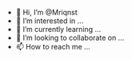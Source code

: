 - 👋 Hi, I’m @Mriqnst
- 👀 I’m interested in ...
- 🌱 I’m currently learning ...
- 💞️ I’m looking to collaborate on ...
- 📫 How to reach me ...

<!---
Mriqnst/Mriqnst is a ✨ special ✨ repository because its `README.md` (this file) appears on your GitHub profile.
You can click the Preview link to take a look at your changes.
--->
